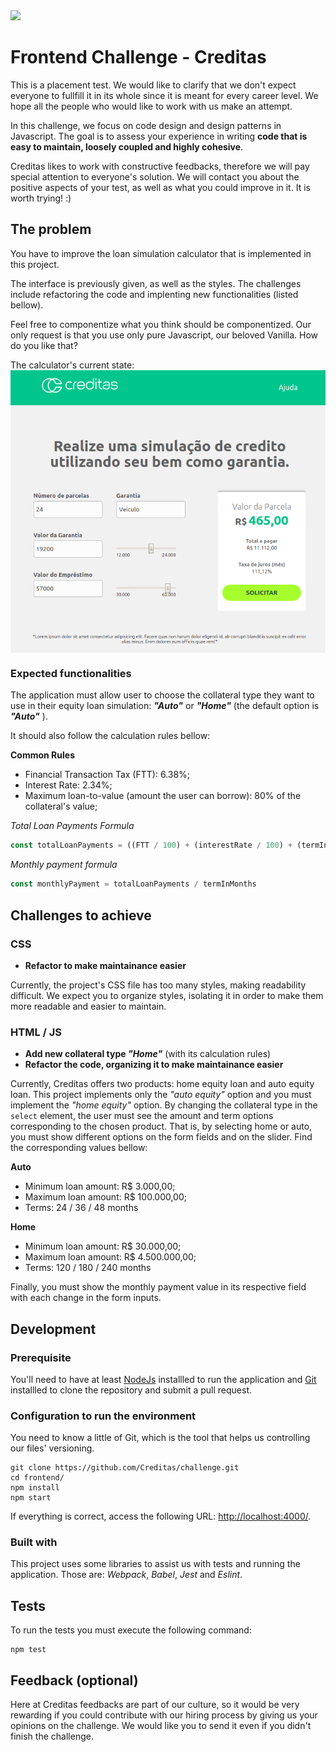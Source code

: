 <img src="https://www.creditas.com.br/static/images/logo-creditas-color-8367919c2a.svg" width="400">

# Frontend Challenge - Creditas
This is a placement test. We would like to clarify that we don't expect everyone to fullfill it in its whole since it is meant for every career level. We hope all the people who would like to work with us make an attempt.

In this challenge, we focus on code design and design patterns in Javascript. The goal is to assess your experience in writing **code that is easy to maintain, loosely coupled and highly cohesive**.

Creditas likes to work with constructive feedbacks, therefore we will pay special attention to everyone's solution. We will contact you about the positive aspects of your test, as well as what you could improve in it. It is worth trying! :)

## The problem

You have to improve the loan simulation calculator that is implemented in this project.

The interface is previously given, as well as the styles. The challenges include refactoring the code and implenting new functionalities (listed bellow).

Feel free to componentize what you think should be componentized. Our only request is that you use only pure Javascript, our beloved Vanilla. How do you like that?

The calculator's current state:
<img style="display: block; margin: 0 auto;" src="./layout.png">


### Expected functionalities

The application must allow user to choose the collateral type they want to use in their equity loan simulation:
***"Auto"*** or ***"Home"*** (the default option is ***"Auto"*** ).

It should also follow the calculation rules bellow:

**Common Rules**
- Financial Transaction Tax (FTT): 6.38%;
- Interest Rate: 2.34%;
- Maximum loan-to-value (amount the user can borrow): 80% of the collateral's value;

*Total Loan Payments Formula*

```javascript
const totalLoanPayments = ((FTT / 100) + (interestRate / 100) + (termInMonths / 1000) + 1) * loanAmount
```

*Monthly payment formula*

```javascript
const monthlyPayment = totalLoanPayments / termInMonths
```

## Challenges to achieve

### CSS
* **Refactor to make maintainance easier** 

Currently, the project's CSS file has too many styles, making readability difficult. We expect you to organize styles, isolating it in order to make them more readable and easier to maintain.

### HTML / JS
* **Add new collateral type _"Home"_** (with its calculation rules) 
* **Refactor the code, organizing it to make maintainance easier** 

Currently, Creditas offers two products: home equity loan and auto equity loan. This project implements only the *"auto equity"* option and you must implement the *"home equity"* option.
By changing the collateral type in the `select` element, the user must see the amount and term options corresponding to the chosen product. That is, by selecting home or auto, you must show different options on the form fields and on the slider. Find the corresponding values bellow:

**Auto**
- Minimum loan amount: R$ 3.000,00;
- Maximum loan amount: R$ 100.000,00;
- Terms: 24 / 36 / 48 months

**Home**
- Minimum loan amount: R$ 30.000,00;
- Maximum loan amount: R$ 4.500.000,00;
- Terms: 120 / 180 / 240 months

Finally, you must show the monthly payment value in its respective field with each change in the form inputs.

## Development

### Prerequisite
You'll need to have at least [NodeJs](https://nodejs.org/en/) installled to run the application and [Git](https://git-scm.com/book/en/v2/Getting-Started-Installing-Git) installled to clone the repository and submit a pull request.

### Configuration to run the environment
You need to know a little of Git, which is the tool that helps us controlling our files' versioning.

```shell
git clone https://github.com/Creditas/challenge.git
cd frontend/
npm install
npm start
```

If everything is correct, access the following URL: [http://localhost:4000/](http://localhost:4000/).

### Built with
This project uses some libraries to assist us with tests and running the application. Those are: *Webpack*, *Babel*, *Jest* and *Eslint*.

## Tests

To run the tests you must execute the following command:

```shell
npm test
```

## Feedback (optional)
Here at Creditas feedbacks are part of our culture, so it would be very rewarding if you could contribute with our hiring process by giving us your opinions on the challenge. We would like you to send it even if you didn't finish the challenge.
